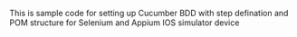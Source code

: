 This is sample code for setting up Cucumber BDD with step defination and POM structure for Selenium and Appium IOS simulator device
